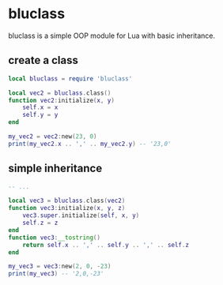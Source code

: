 # bluclass

bluclass is a simple OOP module for Lua with basic inheritance.

## create a class

```lua
local bluclass = require 'bluclass'

local vec2 = bluclass.class()
function vec2:initialize(x, y)
    self.x = x
    self.y = y
end

my_vec2 = vec2:new(23, 0)
print(my_vec2.x .. ',' .. my_vec2.y) -- '23,0'
```

## simple inheritance

```lua
-- ...

local vec3 = bluclass.class(vec2)
function vec3:initialize(x, y, z)
    vec3.super.initialize(self, x, y)
    self.z = z
end
function vec3:__tostring()
    return self.x .. ',' .. self.y .. ',' .. self.z
end

my_vec3 = vec3:new(2, 0, -23)
print(my_vec3) -- '2,0,-23'
```
